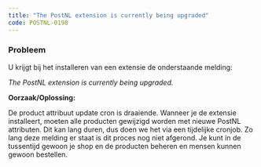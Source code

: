 ```yaml
---
title: "The PostNL extension is currently being upgraded"
code: POSTNL-0198
---
```

### Probleem

U krijgt bij het installeren van een extensie de onderstaande melding:

_The PostNL extension is currently being upgraded._

**Oorzaak/Oplossing:**

De product attribuut update cron is draaiende. Wanneer je de extensie installeert, moeten alle producten gewijzigd worden met nieuwe PostNL attributen. Dit kan lang duren, dus doen we het via een tijdelijke cronjob. Zo lang deze melding er staat is dit proces nog niet afgerond. Je kunt in de tussentijd gewoon je shop en de producten beheren en mensen kunnen gewoon bestellen.
